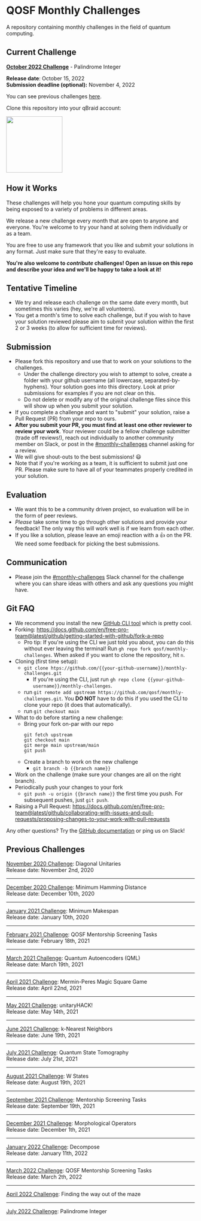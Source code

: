 # QOSF Monthly Challenges

A repository containing monthly challenges in the field of quantum computing.

## Current Challenge

**[October 2022 Challenge](challenge-2022.10-oct/challenge-2022.10-oct.ipynb)** - Palindrome Integer

**Release date**: October 15, 2022  
**Submission deadline (optional):** November 4, 2022 

You can see previous challenges [here](#previous-challenges).

Clone this repository into your qBraid account: 

[<img src="https://qbraid-static.s3.amazonaws.com/logos/Launch_on_qBraid_white.png" width="150">](https://account.qbraid.com?gitHubUrl=https://github.com/qosf/monthly-challenges.git)

## How it Works

These challenges will help you hone your quantum computing skills by being exposed to a variety of problems in different areas.

We release a new challenge every month that are open to anyone and everyone. You're welcome to try your hand at solving them individually or as a team.   

You are free to use any framework that you like and submit your solutions in any format. Just make sure that they're easy to evaluate.

**You're also welcome to *contribute* challenges! Open an issue on this repo and describe your idea and we'll be happy to take a look at it!** 

## Tentative Timeline

- We try and release each challenge on the same date every month, but sometimes this varies (hey, we're all volunteers).
- You get a month's time to solve each challenge, but if you wish to have your solution reviewed please aim to submit your solution within the first 2 or 3 weeks (to allow for sufficient time for reviews).

## Submission

- Please fork this repository and use that to work on your solutions to the challenges. 
	- Under the challenge directory you wish to attempt to solve, create a folder with your github username (all lowercase, separated-by-hyphens). Your solution goes into this directory. Look at prior submissions for examples if you are not clear on this.
	- Do not delete or modify any of the original challenge files since this will show up when you submit your solution.
- If you complete a challenge and want to "submit" your solution, raise a Pull Request (PR) from your repo to ours. 
- **After you submit your PR, you must find at least one other reviewer to review your work**. Your reviewer could be a fellow challenge submitter (trade off reviews!), reach out individually to another community member on Slack, or post in the [#monthly-challenges](https://qosf.slack.com/archives/C01D2GB1DMM) channel asking for a review.
- We will give shout-outs to the best submissions! 😃
- Note that if you're working as a team, it is sufficient to submit just one PR. Please make sure to have all of your teammates properly credited in your solution.

## Evaluation

- We want this to be a community driven project, so evaluation will be in the form of peer reviews.
- *Please* take some time to go through other solutions and provide your feedback! The only way this will work well is if we learn from each other. 
- If you like a solution, please leave an emoji reaction with a 👍 on the PR. We need some feedback for picking the best submissions.

## Communication

- Please join the [#monthly-challenges](https://qosf.slack.com/archives/C01D2GB1DMM) Slack channel for the challenge where you can share ideas with others and ask any questions you might have.

## Git FAQ

- We recommend you install the new [GitHub CLI tool](https://cli.github.com/) which is pretty cool. 
- Forking: https://docs.github.com/en/free-pro-team@latest/github/getting-started-with-github/fork-a-repo
	- Pro tip: If you're using the CLI we just told you about, you can do this without ever leaving the terminal! Run `gh repo fork qosf/monthly-challenges`. When asked if you want to clone the repository, hit `n`.
- Cloning (first time setup):  
  - ```git clone htps://github.com/{{your-github-username}}/monthly-challenges.git```
    - If you're using the CLI, just run  ```gh repo clone {{your-github-username}}/monthly-challenges```.
  - run `git remote add upstream https://github.com/qosf/monthly-challenges.git`. You **DO NOT** have to do this if you used the CLI to clone your repo (it does that automatically).
  - run ```git checkout main```
-  What to do before starting a new challenge:
   - Bring your fork on-par with our repo
		```
		git fetch upstream
		git checkout main
		git merge main upstream/main
		git push
		```
   - Create a branch to work on the new challenge
      - `git branch -b {{branch name}}`
- Work on the challenge (make sure your changes are all on the right branch).
- Periodically push your changes to your fork
   - `git push -u origin {{branch name}}` the first time you push. For subsequent pushes, just `git push`.
- Raising a Pull Request: https://docs.github.com/en/free-pro-team@latest/github/collaborating-with-issues-and-pull-requests/proposing-changes-to-your-work-with-pull-requests
  

Any other questions? Try the [GitHub documentation](https://docs.github.com/en) or ping us on Slack!

## Previous Challenges

<!-- use two spaces after each line to have line breaks -->  
[November 2020 Challenge](challenge-2020.11-nov/challenge-2020.11-nov.pdf): Diagonal Unitaries  
Release date: November 2nd, 2020  

---

[December 2020 Challenge](challenge-2020.12-dec/challenge-2020.12-dec.ipynb): Minimum Hamming Distance  
Release date: December 10th, 2020   

---

[January 2021 Challenge](challenge-2021.01-jan/challenge-2021.01-jan.ipynb): Minimum Makespan    
Release date: January 10th, 2020  

---

[February 2021 Challenge](challenge-2021.02-feb/challenge-2021.02-feb.ipynb): QOSF Mentorship Screening Tasks  
Release date: February 18th, 2021  

---

[March 2021 Challenge](challenge-2021.03-mar/challenge-2021.03-mar.ipynb): Quantum Autoencoders (QML)  
Release date: March 19th, 2021  

---

[April 2021 Challenge](challenge-2021.04-apr/challenge-2021.04-apr.ipynb): Mermin-Peres Magic Square Game  
Release date: April 22nd, 2021  

---

[May 2021 Challenge](challenge-2021.05-may/challenge-2021.05-may.ipynb): unitaryHACK!  
Release date: May 14th, 2021  

---

[June 2021 Challenge](challenge-2021.06-jun/challenge-2021.06-jun.ipynb): k-Nearest Neighbors  
Release date: June 19th, 2021  

---

[July 2021 Challenge](challenge-2021.07-jul/challenge-2021.07-jul.ipynb): Quantum State Tomography  
Release date: July 21st, 2021  

---

[August 2021 Challenge](challenge-2021.08-aug/challenge-2021.08-aug.ipynb): W States  
Release date: August 19th, 2021  

---

[September 2021 Challenge](challenge-2021.09-sep/challenge-2021.09-sep.ipynb): Mentorship Screening Tasks  
Release date: September 19th, 2021  

---

[December 2021 Challenge](challenge-2021.12-dec/challenge-2021.12-dec.ipynb): Morphological Operators  
Release date: December 1th, 2021  

---

[January 2022 Challenge](challenge-2022.01-jan/challenge-2022.01-jan.ipynb): Decompose  
Release date: January 11th, 2022  

---

[March 2022 Challenge](challenge-2022.03-mar/challenge-2022.03-mar.ipynb): QOSF Mentorship Screening Tasks  
Release date: March 2th, 2022    

---

[April 2022 Challenge](challenge-2022.04-apr/challenge-2022.04-apr.ipynb): Finding the way out of the maze  

---

[July 2022 Challenge](challenge-2022.07-jul/challenge-2022.07-jul.ipynb): Palindrome Integer

